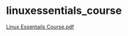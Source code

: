 # linuxessentials_course

[Linux Essentails Course.pdf](https://github.com/sc3p73r-it/linuxessentials_course/files/12788579/Linux.Essentails.Course.pdf)

